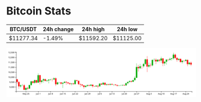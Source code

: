 # Bitcoin Stats

BTC/USDT|24h change|24h high|24h low|
|---|---|---|---|
|$11277.34|-1.49%|$11592.20|$11125.00|

<img src="./chart.svg">
